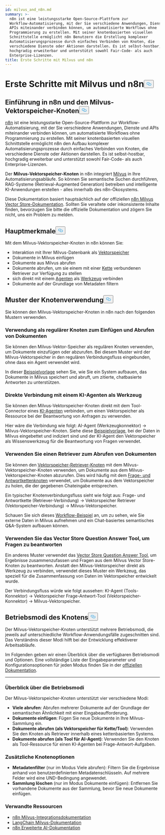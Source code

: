 ```yaml
---
id: milvus_and_n8n.md
summary: >-
  n8n ist eine leistungsstarke Open-Source-Plattform zur
  Workflow-Automatisierung, mit der Sie verschiedene Anwendungen, Dienste und
  APIs miteinander verbinden können, um automatisierte Workflows ohne
  Programmierung zu erstellen. Mit seiner knotenbasierten visuellen
  Schnittstelle ermöglicht n8n Benutzern die Erstellung komplexer
  Automatisierungsprozesse durch einfaches Verbinden von Knoten, die
  verschiedene Dienste oder Aktionen darstellen. Es ist selbst-hostbar,
  hochgradig erweiterbar und unterstützt sowohl Fair-Code- als auch
  Enterprise-Lizenzen.
title: Erste Schritte mit Milvus und n8n
---
```

<h1 id="Getting-Started-with-Milvus-and-n8n" class="common-anchor-header">Erste Schritte mit Milvus und n8n<button data-href="#Getting-Started-with-Milvus-and-n8n" class="anchor-icon" translate="no">
      <svg translate="no"
        aria-hidden="true"
        focusable="false"
        height="20"
        version="1.1"
        viewBox="0 0 16 16"
        width="16"
      >
        <path
          fill="#0092E4"
          fill-rule="evenodd"
          d="M4 9h1v1H4c-1.5 0-3-1.69-3-3.5S2.55 3 4 3h4c1.45 0 3 1.69 3 3.5 0 1.41-.91 2.72-2 3.25V8.59c.58-.45 1-1.27 1-2.09C10 5.22 8.98 4 8 4H4c-.98 0-2 1.22-2 2.5S3 9 4 9zm9-3h-1v1h1c1 0 2 1.22 2 2.5S13.98 12 13 12H9c-.98 0-2-1.22-2-2.5 0-.83.42-1.64 1-2.09V6.25c-1.09.53-2 1.84-2 3.25C6 11.31 7.55 13 9 13h4c1.45 0 3-1.69 3-3.5S14.5 6 13 6z"
        ></path>
      </svg>
    </button></h1><h2 id="Introduction-to-n8n-and-the-Milvus-Vector-Store-Node" class="common-anchor-header">Einführung in n8n und den Milvus-Vektorspeicher-Knoten<button data-href="#Introduction-to-n8n-and-the-Milvus-Vector-Store-Node" class="anchor-icon" translate="no">
      <svg translate="no"
        aria-hidden="true"
        focusable="false"
        height="20"
        version="1.1"
        viewBox="0 0 16 16"
        width="16"
      >
        <path
          fill="#0092E4"
          fill-rule="evenodd"
          d="M4 9h1v1H4c-1.5 0-3-1.69-3-3.5S2.55 3 4 3h4c1.45 0 3 1.69 3 3.5 0 1.41-.91 2.72-2 3.25V8.59c.58-.45 1-1.27 1-2.09C10 5.22 8.98 4 8 4H4c-.98 0-2 1.22-2 2.5S3 9 4 9zm9-3h-1v1h1c1 0 2 1.22 2 2.5S13.98 12 13 12H9c-.98 0-2-1.22-2-2.5 0-.83.42-1.64 1-2.09V6.25c-1.09.53-2 1.84-2 3.25C6 11.31 7.55 13 9 13h4c1.45 0 3-1.69 3-3.5S14.5 6 13 6z"
        ></path>
      </svg>
    </button></h2><p><a href="https://n8n.io/">n8n</a> ist eine leistungsstarke Open-Source-Plattform zur Workflow-Automatisierung, mit der Sie verschiedene Anwendungen, Dienste und APIs miteinander verbinden können, um automatisierte Workflows ohne Programmierung zu erstellen. Mit seiner knotenbasierten visuellen Schnittstelle ermöglicht n8n den Aufbau komplexer Automatisierungsprozesse durch einfaches Verbinden von Knoten, die verschiedene Dienste oder Aktionen darstellen. Es ist selbst-hostbar, hochgradig erweiterbar und unterstützt sowohl Fair-Code- als auch Enterprise-Lizenzen.</p>
<p>Der <strong>Milvus-Vektorspeicher-Knoten</strong> in n8n integriert <a href="https://milvus.io/">Milvus</a> in Ihre Automatisierungsabläufe. So können Sie semantische Suchen durchführen, RAG-Systeme (Retrieval-Augmented Generation) betreiben und intelligente KI-Anwendungen erstellen - alles innerhalb des n8n-Ökosystems.</p>
<p>Diese Dokumentation basiert hauptsächlich auf der offiziellen <a href="https://docs.n8n.io/integrations/builtin/cluster-nodes/root-nodes/n8n-nodes-langchain.vectorstoremilvus/">n8n Milvus Vector Store-Dokumentation</a>. Sollten Sie veraltete oder inkonsistente Inhalte finden, bevorzugen Sie bitte die offizielle Dokumentation und zögern Sie nicht, uns ein Problem zu melden.</p>
<h2 id="Key-Features" class="common-anchor-header">Hauptmerkmale<button data-href="#Key-Features" class="anchor-icon" translate="no">
      <svg translate="no"
        aria-hidden="true"
        focusable="false"
        height="20"
        version="1.1"
        viewBox="0 0 16 16"
        width="16"
      >
        <path
          fill="#0092E4"
          fill-rule="evenodd"
          d="M4 9h1v1H4c-1.5 0-3-1.69-3-3.5S2.55 3 4 3h4c1.45 0 3 1.69 3 3.5 0 1.41-.91 2.72-2 3.25V8.59c.58-.45 1-1.27 1-2.09C10 5.22 8.98 4 8 4H4c-.98 0-2 1.22-2 2.5S3 9 4 9zm9-3h-1v1h1c1 0 2 1.22 2 2.5S13.98 12 13 12H9c-.98 0-2-1.22-2-2.5 0-.83.42-1.64 1-2.09V6.25c-1.09.53-2 1.84-2 3.25C6 11.31 7.55 13 9 13h4c1.45 0 3-1.69 3-3.5S14.5 6 13 6z"
        ></path>
      </svg>
    </button></h2><p>Mit dem Milvus-Vektorspeicher-Knoten in n8n können Sie:</p>
<ul>
<li>Interaktion mit Ihrer Milvus-Datenbank als <a href="https://docs.n8n.io/glossary/#ai-vector-store">Vektorspeicher</a></li>
<li>Dokumente in Milvus einfügen</li>
<li>Dokumente aus Milvus abrufen</li>
<li>Dokumente abrufen, um sie einem mit einer <a href="https://docs.n8n.io/glossary/#ai-chain">Kette</a> verbundenen Retriever zur Verfügung zu stellen</li>
<li>sich direkt mit einem <a href="https://docs.n8n.io/glossary/#ai-agent">Agenten</a> als <a href="https://docs.n8n.io/glossary/#ai-tool">Werkzeug</a> verbinden</li>
<li>Dokumente auf der Grundlage von Metadaten filtern</li>
</ul>
<h2 id="Node-Usage-Patterns" class="common-anchor-header">Muster der Knotenverwendung<button data-href="#Node-Usage-Patterns" class="anchor-icon" translate="no">
      <svg translate="no"
        aria-hidden="true"
        focusable="false"
        height="20"
        version="1.1"
        viewBox="0 0 16 16"
        width="16"
      >
        <path
          fill="#0092E4"
          fill-rule="evenodd"
          d="M4 9h1v1H4c-1.5 0-3-1.69-3-3.5S2.55 3 4 3h4c1.45 0 3 1.69 3 3.5 0 1.41-.91 2.72-2 3.25V8.59c.58-.45 1-1.27 1-2.09C10 5.22 8.98 4 8 4H4c-.98 0-2 1.22-2 2.5S3 9 4 9zm9-3h-1v1h1c1 0 2 1.22 2 2.5S13.98 12 13 12H9c-.98 0-2-1.22-2-2.5 0-.83.42-1.64 1-2.09V6.25c-1.09.53-2 1.84-2 3.25C6 11.31 7.55 13 9 13h4c1.45 0 3-1.69 3-3.5S14.5 6 13 6z"
        ></path>
      </svg>
    </button></h2><p>Sie können den Milvus-Vektorspeicher-Knoten in n8n nach den folgenden Mustern verwenden.</p>
<h3 id="Use-as-a-regular-node-to-insert-and-retrieve-documents" class="common-anchor-header">Verwendung als regulärer Knoten zum Einfügen und Abrufen von Dokumenten</h3><p>Sie können den Milvus-Vektor-Speicher als regulären Knoten verwenden, um Dokumente einzufügen oder abzurufen. Bei diesem Muster wird der Milvus-Vektorspeicher in den regulären Verbindungsfluss eingebunden, ohne dass ein Agent verwendet wird.</p>
<p>In dieser <a href="https://n8n.io/workflows/3573-create-a-rag-system-with-paul-essays-milvus-and-openai-for-cited-answers/">Beispielvorlage</a> sehen Sie, wie Sie ein System aufbauen, das Dokumente in Milvus speichert und abruft, um zitierte, chatbasierte Antworten zu unterstützen.</p>
<h3 id="Connect-directly-to-an-AI-agent-as-a-tool" class="common-anchor-header">Direkte Verbindung mit einem KI-Agenten als Werkzeug</h3><p>Sie können den Milvus-Vektorspeicher-Knoten direkt mit dem Tool-Connector eines <a href="https://docs.n8n.io/integrations/builtin/cluster-nodes/root-nodes/n8n-nodes-langchain.agent/">KI-Agenten</a> verbinden, um einen Vektorspeicher als Ressource bei der Beantwortung von Anfragen zu verwenden.</p>
<p>Hier wäre die Verbindung wie folgt: AI-Agent (Werkzeugkonnektor) -&gt; Milvus-Vektorspeicher-Knoten. Siehe diese <a href="https://n8n.io/workflows/3576-paul-graham-essay-search-and-chat-with-milvus-vector-database/">Beispielvorlage</a>, bei der Daten in Milvus eingebettet und indiziert sind und der KI-Agent den Vektorspeicher als Wissenswerkzeug für die Beantwortung von Fragen verwendet.</p>
<h3 id="Use-a-retriever-to-fetch-documents" class="common-anchor-header">Verwenden Sie einen Retriever zum Abrufen von Dokumenten</h3><p>Sie können den <a href="https://docs.n8n.io/integrations/builtin/cluster-nodes/sub-nodes/n8n-nodes-langchain.retrievervectorstore/">Vektorspeicher-Retriever-Knoten</a> mit dem Milvus-Vektorspeicher-Knoten verwenden, um Dokumente aus dem Milvus-Vektorspeicher-Knoten abzurufen. Dies wird häufig mit dem <a href="https://docs.n8n.io/integrations/builtin/cluster-nodes/root-nodes/n8n-nodes-langchain.chainretrievalqa/">Frage- und Antwortkettenknoten</a> verwendet, um Dokumente aus dem Vektorspeicher zu holen, die der gegebenen Chateingabe entsprechen.</p>
<p>Ein typischer Knotenverbindungsfluss sieht wie folgt aus: Frage- und Antwortkette (Retriever-Verbindung) -&gt; Vektorspeicher Retriever (Vektorspeicher-Verbindung) -&gt; Milvus-Vektorspeicher.</p>
<p>Schauen Sie sich dieses <a href="https://n8n.io/workflows/3574-create-a-paul-graham-essay-qanda-system-with-openai-and-milvus-vector-database/">Workflow-Beispiel</a> an, um zu sehen, wie Sie externe Daten in Milvus aufnehmen und ein Chat-basiertes semantisches Q&amp;A-System aufbauen können.</p>
<h3 id="Use-the-Vector-Store-Question-Answer-Tool-to-answer-questions" class="common-anchor-header">Verwenden Sie das Vector Store Question Answer Tool, um Fragen zu beantworten</h3><p>Ein anderes Muster verwendet das <a href="https://docs.n8n.io/integrations/builtin/cluster-nodes/sub-nodes/n8n-nodes-langchain.toolvectorstore/">Vector Store Question Answer Tool</a>, um Ergebnisse zusammenzufassen und Fragen aus dem Milvus Vector Store-Knoten zu beantworten. Anstatt den Milvus-Vektorspeicher direkt als Werkzeug zu verbinden, verwendet dieses Muster ein Werkzeug, das speziell für die Zusammenfassung von Daten im Vektorspeicher entwickelt wurde.</p>
<p>Der Verbindungsfluss würde wie folgt aussehen: KI-Agent (Tools-Konnektor) -&gt; Vektorspeicher Frage-Antwort-Tool (Vektorspeicher-Konnektor) -&gt; Milvus-Vektorspeicher.</p>
<h2 id="Node-Operation-Modes" class="common-anchor-header">Betriebsmodi des Knotens<button data-href="#Node-Operation-Modes" class="anchor-icon" translate="no">
      <svg translate="no"
        aria-hidden="true"
        focusable="false"
        height="20"
        version="1.1"
        viewBox="0 0 16 16"
        width="16"
      >
        <path
          fill="#0092E4"
          fill-rule="evenodd"
          d="M4 9h1v1H4c-1.5 0-3-1.69-3-3.5S2.55 3 4 3h4c1.45 0 3 1.69 3 3.5 0 1.41-.91 2.72-2 3.25V8.59c.58-.45 1-1.27 1-2.09C10 5.22 8.98 4 8 4H4c-.98 0-2 1.22-2 2.5S3 9 4 9zm9-3h-1v1h1c1 0 2 1.22 2 2.5S13.98 12 13 12H9c-.98 0-2-1.22-2-2.5 0-.83.42-1.64 1-2.09V6.25c-1.09.53-2 1.84-2 3.25C6 11.31 7.55 13 9 13h4c1.45 0 3-1.69 3-3.5S14.5 6 13 6z"
        ></path>
      </svg>
    </button></h2><p>Der Milvus-Vektorspeicher-Knoten unterstützt mehrere Betriebsmodi, die jeweils auf unterschiedliche Workflow-Anwendungsfälle zugeschnitten sind. Das Verständnis dieser Modi hilft bei der Entwicklung effektiverer Arbeitsabläufe.</p>
<p>Im Folgenden geben wir einen Überblick über die verfügbaren Betriebsmodi und Optionen. Eine vollständige Liste der Eingabeparameter und Konfigurationsoptionen für jeden Modus finden Sie in der <a href="https://docs.n8n.io/integrations/builtin/cluster-nodes/root-nodes/n8n-nodes-langchain.vectorstoremilvus/">offiziellen Dokumentation</a>.</p>
<hr>
<h3 id="Operation-Modes-Overview" class="common-anchor-header">Überblick über die Betriebsmodi</h3><p>Der Milvus-Vektorspeicher-Knoten unterstützt vier verschiedene Modi:</p>
<ul>
<li><strong>Viele abrufen</strong>: Abrufen mehrerer Dokumente auf der Grundlage der semantischen Ähnlichkeit mit einer Eingabeaufforderung.</li>
<li><strong>Dokumente einfügen</strong>: Fügen Sie neue Dokumente in Ihre Milvus-Sammlung ein.</li>
<li><strong>Dokumente abrufen (als Vektorspeicher für Kette/Tool)</strong>: Verwenden Sie den Knoten als Retriever innerhalb eines kettenbasierten Systems.</li>
<li><strong>Dokumente abrufen (als Tool für AI-Agent)</strong>: Verwenden Sie den Knoten als Tool-Ressource für einen KI-Agenten bei Frage-Antwort-Aufgaben.</li>
</ul>
<h3 id="Additional-Node-Options" class="common-anchor-header">Zusätzliche Knotenoptionen</h3><ul>
<li><strong>Metadatenfilter</strong> (nur im Modus Viele abrufen): Filtern Sie die Ergebnisse anhand von benutzerdefinierten Metadatenschlüsseln. Auf mehrere Felder wird eine UND-Bedingung angewendet.</li>
<li><strong>Sammlung löschen</strong> (nur im Modus Dokumente einfügen): Entfernen Sie vorhandene Dokumente aus der Sammlung, bevor Sie neue Dokumente einfügen.</li>
</ul>
<h3 id="Related-Resources" class="common-anchor-header">Verwandte Ressourcen</h3><ul>
<li><a href="https://docs.n8n.io/integrations/builtin/cluster-nodes/root-nodes/n8n-nodes-langchain.vectorstoremilvus/">n8n Milvus-Integrationsdokumentation</a></li>
<li><a href="https://js.langchain.com/docs/integrations/vectorstores/milvus/">LangChain Milvus-Dokumentation</a></li>
<li><a href="https://docs.n8n.io/advanced-ai/">n8n Erweiterte AI-Dokumentation</a></li>
</ul>
